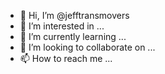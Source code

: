 - 👋 Hi, I’m @jefftransmovers
- 👀 I’m interested in ...
- 🌱 I’m currently learning ...
- 💞️ I’m looking to collaborate on ...
- 📫 How to reach me ...

<!---
jefftransmovers/jefftransmovers is a ✨ special ✨ repository because its `README.md` (this file) appears on your GitHub profile.
You can click the Preview link to take a look at your changes.
--->
